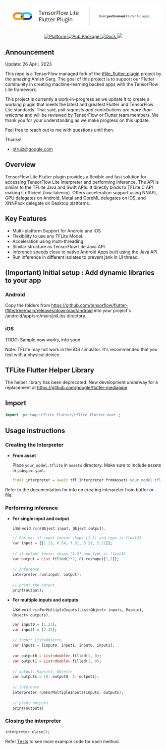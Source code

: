  <p align="center">
    <br>
    <img src="https://github.com/am15h/tflite_flutter_plugin/raw/update_readme/docs/tflite_flutter_cover.png"/>
    </br>
</p>
<p align="center">
 
   <a href="https://flutter.dev">
     <img src="https://img.shields.io/badge/Platform-Flutter-02569B?logo=flutter"
       alt="Platform" />
   </a>
   <a href="https://pub.dartlang.org/packages/tflite_flutter">
     <img src="https://img.shields.io/pub/v/tflite_flutter.svg"
       alt="Pub Package" />
   </a>
    <a href="https://pub.dev/documentation/tflite_flutter/latest/tflite_flutter/tflite_flutter-library.html">
        <img alt="Docs" src="https://readthedocs.org/projects/hubdb/badge/?version=latest">
    </a>
    <a href="https://opensource.org/licenses/Apache-2.0"><img src="https://img.shields.io/badge/License-Apache%202.0-blue.svg"></a>


</a>
</p>

## Announcement

Update: 26 April, 2023

This repo is a TensorFlow managed fork of the [tflite_flutter_plugin](https://github.com/am15h/tflite_flutter_plugin) project by the amazing Amish Garg. The goal of this project is to support our Flutter community in creating machine-learning backed apps with the TensorFlow Lite framework.

This project is currently a work-in-progress as we update it to create a working plugin that meets the latest and greatest Flutter and TensorFlow Lite standards. That said, *pull requests and contributions are more than welcome* and will be reviewed by TensorFlow or Flutter team members. We thank you for your understanding as we make progress on this update.

Feel free to reach out to me with questions until then.

Thanks!

- ptruiz@google.com

## Overview

TensorFlow Lite Flutter plugin provides a flexible and fast solution for accessing TensorFlow Lite interpreter and performing inference. The API is similar to the TFLite Java and Swift APIs. It directly binds to TFLite C API making it efficient (low-latency). Offers acceleration support using NNAPI, GPU delegates on Android, Metal and CoreML delegates on iOS, and XNNPack delegate on Desktop platforms.


## Key Features

* Multi-platform Support for Android and iOS
* Flexibility to use any TFLite Model.
* Acceleration using multi-threading.
* Similar structure as TensorFlow Lite Java API.
* Inference speeds close to native Android Apps built using the Java API.
* Run inference in different isolates to prevent jank in UI thread.


## (Important) Initial setup : Add dynamic libraries to your app

### Android

Copy the folders from https://github.com/tensorflow/flutter-tflite/tree/main/releases/download/android into your project's /android/app/src/main/jniLibs directory.

### iOS

 TODO: Sample now works, info soon

Note: TFLite may not work in the iOS simulator. It's recommended that you test with a physical device.

## TFLite Flutter Helper Library

The helper library has been deprecated. New development underway for a replacement at https://github.com/google/flutter-mediapipe

## Import

```dart
import 'package:tflite_flutter/tflite_flutter.dart';
```

## Usage instructions

### Creating the Interpreter

* **From asset**

    Place `your_model.tflite` in `assets` directory. Make sure to include assets in `pubspec.yaml`.

    ```dart
    final interpreter = await tfl.Interpreter.fromAsset('your_model.tflite');
    ```

Refer to the documentation for info on creating interpreter from buffer or file.

### Performing inference

* **For single input and output**

    Use `void run(Object input, Object output)`.
    ```dart
    // For ex: if input tensor shape [1,5] and type is float32
    var input = [[1.23, 6.54, 7.81, 3.21, 2.22]];

    // if output tensor shape [1,2] and type is float32
    var output = List.filled(1*2, 0).reshape([1,2]);

    // inference
    interpreter.run(input, output);

    // print the output
    print(output);
    ```
  
* **For multiple inputs and outputs**

    Use `void runForMultipleInputs(List<Object> inputs, Map<int, Object> outputs)`.

    ```dart
    var input0 = [1.23];  
    var input1 = [2.43];  

    // input: List<Object>
    var inputs = [input0, input1, input0, input1];  

    var output0 = List<double>.filled(1, 0);  
    var output1 = List<double>.filled(1, 0);

    // output: Map<int, Object>
    var outputs = {0: output0, 1: output1};

    // inference  
    interpreter.runForMultipleInputs(inputs, outputs);

    // print outputs
    print(outputs)
    ```

### Closing the interpreter

```dart
interpreter.close();
```

Refer [Tests](https://github.com/tensorflow/flutter-tflite/blob/main/example/integration_test/tflite_flutter_test.dart) to see more example code for each method.
